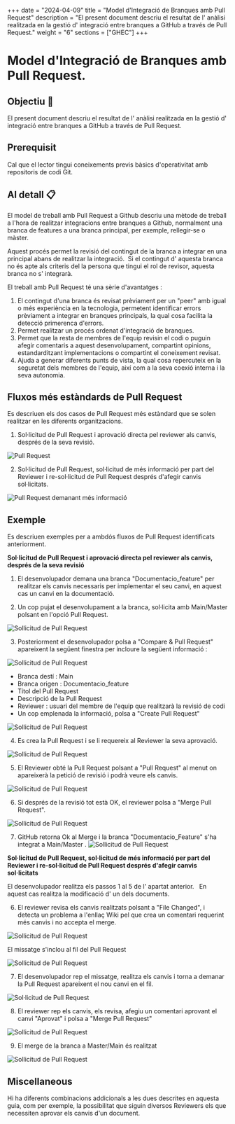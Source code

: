 
+++
date         = "2024-04-09"
title        = "Model d'Integració de Branques amb Pull Request"
description  = "El present document descriu el resultat de l' anàlisi realitzada en la gestió d' integració entre branques a GitHub a través de Pull Request."
weight      = "6"
sections    = ["GHEC"]
+++


# Model d'Integració de Branques amb Pull Request.

## Objectiu 🚀
El present document descriu el resultat de l' anàlisi realitzada en la gestió d' integració entre branques a GitHub a través de Pull Request.

## Prerequisit
Cal que el lector tingui coneixements previs bàsics d'operativitat amb repositoris de codi Git.

## Al detall 📋

El model de treball amb Pull Request a Github descriu una mètode de treball a l'hora de realitzar integracions entre branques a Github, normalment una branca de features a una branca principal, per exemple, rellegir-se o màster.

Aquest procés permet la revisió del contingut de la branca a integrar en una principal abans de realitzar la integració.  Si el contingut d' aquesta branca no és apte als criteris del la persona que tingui el rol de revisor, aquesta branca no s' integrarà. 

El treball amb Pull Request té una sèrie d'avantatges :

1. El contingut d'una branca és revisat prèviament per un "peer" amb igual o més experiència en la tecnologia, permetent identificar errors prèviament a integrar en branques principals, la qual cosa facilita la detecció primerenca d'errors.
2. Permet realitzar un procés ordenat d'integració de branques.
3. Permet que la resta de membres de l'equip revisin el codi o puguin afegir comentaris a aquest desenvolupament, compartint opinions, estandarditzant implementacions o compartint el coneixement revisat.  
4. Ajuda a generar diferents punts de vista, la qual cosa repercuteix en la seguretat dels membres de l'equip, així com a la seva coexió interna i la seva autonomia.

## Fluxos més estàndards de Pull Request
Es descriuen els dos casos de Pull Request més estàndard que se solen realitzar en les diferents organitzacions.

1. Sol·licitud de Pull Request i aprovació directa pel reviewer als canvis, després de la seva revisió.

![Pull Request](/images/GHEC/pullrequestOK.png)

2. Sol·licitud de Pull Request, sol·licitud de més informació per part del Reviewer i re-sol·licitud de Pull Request després d'afegir canvis sol·licitats.

![Pull Request demanant més informació ](/images/GHEC/pullrequestKO.png)

## Exemple

Es descriuen exemples per a ambdós fluxos de Pull Request identificats anteriorment.

**Sol·licitud de Pull Request i aprovació directa pel reviewer als canvis, després de la seva revisió**

1. El desenvolupador demana una branca "Documentacio_feature" per realitzar els canvis necessaris per implementar el seu canvi, en aquest cas un canvi en la documentació.

2. Un cop pujat el desenvolupament a la branca, sol·licita amb Main/Master polsant en l'opció Pull Request.

![Sollicitud de Pull Request ](/images/GHEC/3SolicitudPullRequest.png)

3. Posteriorment el desenvolupador polsa a "Compare & Pull Request" apareixent la següent finestra per incloure la següent informació :

![Sollicitud de Pull Request ](/images/GHEC/4SolicitudPullRequest.png) 

+ Branca destí : Main
+ Branca origen : Documentacio_feature
+ Títol del Pull Request
+ Descripció de la Pull Request
+ Reviewer : usuari del membre de l'equip que realitzarà la revisió de codi
+ Un cop emplenada la informació, polsa a "Create Pull Request"

![Sollicitud de Pull Request ](/images/GHEC/4CreacionPullrequest.png)

4. Es crea la Pull Request i se li requereix al Reviewer la seva aprovació.

![Sollicitud de Pull Request ](/images/GHEC/5PullRequestCreada.png)

5. El Reviewer obté la Pull Request polsant a "Pull Request" al menut on apareixerà la petició de revisió i podrà veure els canvis.

![Sollicitud de Pull Request ](/images/GHEC/6RevisionCambios.png)

6. Si després de la revisió tot està OK, el reviewer polsa a "Merge Pull Request".

![Sollicitud de Pull Request ](/images/GHEC/7MergePullRequest.png)

7. GitHub retorna Ok al Merge i la branca "Documentacio_Feature" s'ha integrat a Main/Master
.
![Sollicitud de Pull Request ](/images/GHEC/8PullRequestRealizado.png)

**Sol·licitud de Pull Request, sol·licitud de més informació per part del Reviewer i re-sol·licitud de Pull Request després d'afegir canvis sol·licitats**

El desenvolupador realitza els passos 1 al 5 de l' apartat anterior.   En aquest cas realitza la modificació d' un dels documents.

6. El reviewer revisa els canvis realitzats polsant a "File Changed", i detecta un problema a l'enllaç Wiki pel que crea un comentari requerint més canvis i no accepta el merge.

![Sollicitud de Pull Request ](/images/GHEC/8ReviewCambios.png)

El missatge s'inclou al fil del Pull Request

![Sollicitud de Pull Request ](/images/GHEC/8ReviewCambiosII.png)


7. El desenvolupador rep el missatge, realitza els canvis i torna a demanar la Pull Request apareixent el nou canvi en el fil.

![Sol·licitud de Pull Request ](/images/GHEC/9ImproveCode.png)

8. El reviewer rep els canvis, els revisa, afegiu un comentari aprovant el canvi "Aprovat" i polsa a "Merge Pull Request"

![Sollicitud de Pull Request ](/images/GHEC/10AprobacionReview.png)

9. El merge de la branca a Master/Main és realitzat

![Sollicitud de Pull Request ](/images/GHEC/11AprobacionReview.png)

## Miscellaneous
Hi ha diferents combinacions addicionals a les dues descrites en aquesta guia, com per exemple, la possibilitat que siguin diversos Reviewers els que necessiten aprovar els canvis d'un document.
